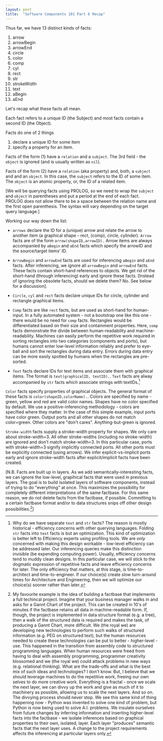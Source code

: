 ```yaml
---
layout: post
title:  "Software Components 101 Part 6 Recap"
---
```

Thus far, we have 13 distinct kinds of facts:
1. arrow
2. arrowBegin
3. arrowEnd
4. circle
5. color
6. comp
7. cyl
8. rect
9. str
10. strokeWidth
11. text
12. aBegin
13. aEnd

Let's recap what these facts all mean.

Each fact refers to a unique ID (the Subject) and most facts contain a second ID (the Object).

Facts do one of 2 things
1. declare a unique ID for some item
2. specify a property for an item.

Facts of the form (1) have a `relation` and a `subject`.  The 3rd field - the `object` is ignored (and is usually written as `nil`).

Facts of the form (2) have a `relation` (aka property) and, both, a `subject` and and an `object`.  In this case, the `subject` refers to the ID of some item.  The `object` is an atomic property, or, the ID of a related item.

[We will be querying facts using PROLOG, so we need to wrap the `subject` and `object` in parentheses and put a period at the end of each fact.  PROLOG does not allow there to be a space between the relation name and the first open parenthesis.  The syntax will vary depending on the target query language.]

Working our way down the list:

- `arrows` declare the ID for a (unique) arrow and relate the arrow to another item (a graphical shape - rect, (comp), circle, cylinder).  `Arrow` facts are of the form `arrow(shapeID,arrowID).`  Arrow items are always accompanied by `aBegin` and `aEnd` facts which specify the arrowID and the source/target items' ID.

- `ArrowBegin` and `arrowEnd` facts are used for inferencing `aBegin` and `aEnd` facts.  After inferencing, we ignore all `arrowBegin` and `arrowEnd` facts.  These facts contain short-hand references to objects.  We get rid of the short-hand (through inferencing) early and ignore these facts.  [Instead of ignoring the obsolete facts, should we delete them?  No.  See below for a discussion].

- `Circle`, `cyl` and `rect` facts declare unique IDs for circle, cylinder and rectangle graphical items.

- `Comp` facts are like `rect` facts, but are used as short-hand for human-input.  In a fully automated system - not a bootstrap one like this one - there would be no need for `comp` facts.  Rectangles would be differentiated based on their size and containment properties.  Here, `comp` facts demonstrate the divide between human-readability and machine-readability.  Machines can easily perform the repetitive work required in sorting rectangles into two categories (components and ports), but humans cannot enter low-level information reliably and prefer to eye-ball and sort the rectangles during data entry.  Errors during data entry can be more easily spotted by humans when the rectangles are pre-sorted.

- `Text` facts declare IDs for text items and associate them with graphical items.  The format is `text(graphicalID, textID).`.  `Text` facts are alway accompanied by `str` facts which associate strings with textIDs.[^1]

[^1]: Why do we have separate `text` and `str` facts?  The reason is mostly historical - efficiency concerns with other querying languages.  Folding `str` facts into `text` facts is but an optimization.  This kind of optimization is better left to Efficiency experts using profiling tools.  We are _only_ concerned with making this design workable - low-level efficiency can be addressed later.  Our inferencing queries make this distinction invisible (be expending computing power).  Usually, efficiency concerns tend to muddy clean designs.  In this particular case, we will stick to the dogmatic expression of repetitive facts and leave efficiency concerns for later.  The only efficiency that matters, at this stage, is time-to-architect and time-to-engineer.  If our choice(s) create slow turn-around times for Architecture and Engineering, then we will optimize our choice(s) sooner rather than later.[^gradual]

[^gradual]: Optimization (and typing) should be done in a gradual manner, in layers, and, should be done on a per-project basis.  Some optimizations affect the final throughput in ways that affect the ultimate users of the solution.  This effect depends on the particular problem-at-hand and cannot be generalized.  Typing is the same - it should be done in a gradual manner, in layers.  Typing was originally invented to aid compiler-writers but has grown into a brainstorming and design technique.  What is missing is the concept of project-specific design rules.  Design rules are like typing, but based on the problem-at-hand.  An obvious example is the divide between decimal notation and binary notation for financial apps vs. digital control apps.  Several languages offer a "union" of such capabilities, while making the languages more complicated and harder to implement.  In some problem domains, we use the term "business rules" to mean problem-specific design rules.  A union of _all_ possible design rules results in spaghetti.  As we've learned time and again - scoping and nesting and restricting solutions is the best way to tame tangled design rules.  (For example, "global variables" were considered to be a problem - the solution was scoping.  GOTOs were considered to be a problem - Structured Programming (nested control flow) was the solution.).  A union cannot be achieved unless _all_ possible design rules are known before-hand.  Unions of design rules is just Waterfall thinking.  The answer is to design isolated components and to plug them together into larger and larger applications.

`Color` facts specify properties of graphical objects.  The general format of these facts is `color(shapeID,colorName).`.  Colors are specified by name - green, yellow and red are valid color names.  Shapes have no color specified by default.  We use a positive-inferencing methodology - colors are specified where they matter.  In the case of this simple example, input ports have color green.  Output ports and all other shapes do not match color=green.  Other colors are "don't cares".  Anything-but-green is ignored.

`Stroke-width` facts supply a stroke-width property for shapes.  We only care about stroke-width=3.  All other stroke-widths (including no stroke-width) are ignored and don't match stroke-width=3.  In this particular case, ports with stroke-width=3 signify implicitly connected ports.  All other ports must be explicitly connected (using arrows).  We infer explicit-vs-implicit ports early and ignore stroke-width facts after explicit/implicit facts have been created.

[N.B. Facts are built up in layers. As we add semantically-interesting facts, we can ignore the low-level, grapihical facts that were used in previous layers.  The goal is to build isolated layers of software components, instead of trying to do "everything" at once.  This maximizes the possibility for completely different interpretations of the same factbase.  For this same reason, we do not delete facts from the factbase, if possible.  Committing to a certain factbase format and/or to data structures snips off other design possibilities.[^snip]]

[^snip]: My favourite example is the idea of building a factbase that implements a full techincal project.  Imagine that your business manager walks in and asks for a Gannt Chart of the project.  This can be created in 10's of minutes if the factbase retains all data in machine-readable form.  If, though, the project is implemented in data structure format (e.g. a tree), then a walk of the structured data is required and makes the task, of producing a Gannt Chart, more difficult.  We (the royal we) are developing new technologies to perform such walks of structured information (e.g. PEG on structured text), but the human resources needed to create these technologies can be put to better - higher-level - use.  This happened in the transition from assembly code to structured programming languages.  When human resources were freed from having to deal with assembly programming, programmer creativity blossomed and we (the royal we) could attack problems in new ways (e.g. relational thinking).  What are the trade-offs and what is the best mix of such ideas and technologies?  I don't know.  But, I believe that we should leverage machines to do the repetitive work, freeing our own selves to do more creative work.  Everything is a fractal - once we scale the next layer, we can divvy up the work and give as much of it to machinery as possible, allowing us to scale the next layers.  And so on.  The divvying process should never stop.  We see this same kind of thing happening now - Python was invented to solve one kind of problem, but Python is now being used to solve A.I. problems.  We insulate ourselves from future changes by inferring information and inserting higher-level facts into the factbase - we isolate inferences based on graphical properties to their own, isolated, layer.  Each layer "produces" semantic facts that the next layer uses.  A change to the project requirements affects the inferencing at particular layers only.

<script src="https://utteranc.es/client.js" 
        repo="guitarvydas/guitarvydas.github.io" 
        issue-term="pathname" 
        theme="github-light" 
        crossorigin="anonymous" 
        async> 
</script> 
